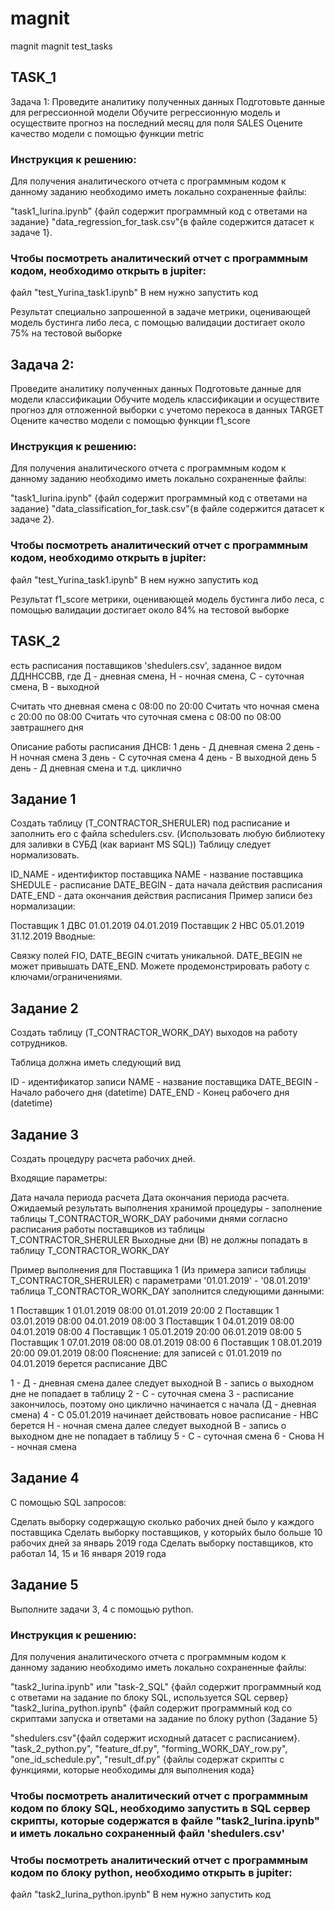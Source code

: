 # magnit
magnit
magnit test_tasks

## TASK_1
Задача 1:
Проведите аналитику полученных данных
Подготовьте данные для регрессионной модели
Обучите регрессионную модель и осуществите прогноз на последний месяц для поля SALES
Оцените качество модели с помощью функции metric

###  Инструкция к решению:
Для получения аналитического отчета с программным кодом к данному заданию необходимо иметь локально сохраненные файлы:

"task1_Iurina.ipynb" {файл содержит программный код с ответами на задание}
"data_regression_for_task.csv"{в файле содержится датасет к задаче 1}.

### Чтобы посмотреть аналитический отчет с программным кодом, необходимо открыть в jupiter:

файл "test_Yurina_task1.ipynb" В нем нужно запустить код

Результат специально запрошенной в задаче метрики, оценивающей модель бустинга либо леса, с помощью валидации достигает около 75% на тестовой выборке

## Задача 2:
Проведите аналитику полученных данных
Подготовьте данные для модели классификации
Обучите модель классификации и осуществите прогноз для отложенной выборки с учетомо перекоса в данных TARGET
Оцените качество модели с помощью функции f1_score

###  Инструкция к решению:
Для получения аналитического отчета с программным кодом к данному заданию необходимо иметь локально сохраненные файлы:

"task1_Iurina.ipynb" {файл содержит программный код с ответами на задание}
"data_classification_for_task.csv"{в файле содержится датасет к задаче 2}.

### Чтобы посмотреть аналитический отчет с программным кодом, необходимо открыть в jupiter:

файл "test_Yurina_task1.ipynb" В нем нужно запустить код

Результат f1_score метрики, оценивающей модель бустинга либо леса, с помощью валидации достигает около 84% на тестовой выборке



## TASK_2
есть расписания поставщиков 'shedulers.csv', заданное видом ДДННССВВ, где Д - дневная смена, Н - ночная смена, С - суточная смена, В - выходной

Считать что дневная смена с 08:00 по 20:00 Считать что ночная смена с 20:00 по 08:00 Считать что суточная смена с 08:00 по 08:00 завтрашнего дня

Описание работы расписания ДНСВ: 1 день - Д дневная смена 2 день - Н ночная смена 3 день - С суточная смена 4 день - В выходной день 5 день - Д дневная смена и т.д. циклично

## Задание 1
Создать таблицу (T_CONTRACTOR_SHERULER) под расписание и заполнить его с файла schedulers.csv. (Использовать любую библиотеку для заливки в СУБД (как вариант MS SQL)) Таблицу следует нормализовать.

ID_NAME - идентификтор поставщика
NAME - название поставщика
SHEDULE - расписание
DATE_BEGIN - дата начала действия расписания
DATE_END - дата окончания действия расписания
Пример записи без нормализации:

Поставщик 1 ДВС 01.01.2019 04.01.2019
Поставщик 2 НВС 05.01.2019 31.12.2019
Вводные:

Связку полей FIO, DATE_BEGIN считать уникальной.
DATE_BEGIN не может привышать DATE_END.
Можете продемонстрировать работу с ключами/ограничениями.

## Задание 2
Создать таблицу (T_CONTRACTOR_WORK_DAY) выходов на работу сотрудников.

Таблица должна иметь следующий вид

ID - идентификатор записи
NAME - название поставщика
DATE_BEGIN - Начало рабочего дня (datetime)
DATE_END - Конец рабочего дня (datetime)
## Задание 3
Создать процедуру расчета рабочих дней.

Входящие параметры:

Дата начала периода расчета
Дата окончания периода расчета.
Ожидаемый результать выполнения хранимой процедуры - заполнение таблицы T_CONTRACTOR_WORK_DAY рабочими днями согласно расписания работы поставщиков из таблицы T_CONTRACTOR_SHERULER Выходные дни (В) не должны попадать в таблицу T_CONTRACTOR_WORK_DAY

Пример выполнения для Поставщика 1 (Из примера записи таблицы T_CONTRACTOR_SHERULER) с параметрами '01.01.2019' - '08.01.2019' таблица T_CONTRACTOR_WORK_DAY заполнится следующими данными:

1 Поставщик 1 01.01.2019 08:00 01.01.2019 20:00
2 Поставщик 1 03.01.2019 08:00 04.01.2019 08:00
3 Поставщик 1 04.01.2019 08:00 04.01.2019 08:00
4 Поставщик 1 05.01.2019 20:00 06.01.2019 08:00
5 Поставщик 1 07.01.2019 08:00 08.01.2019 08:00
6 Поставщик 1 08.01.2019 20:00 09.01.2019 08:00
Пояснение: для записей с 01.01.2019 по 04.01.2019 берется расписание ДВС

1 - Д - дневная смена далее следует выходной В - запись о выходном дне не попадает в таблицу
2 - С - суточная смена
3 - расписание закончилось, поэтому оно циклично начинается с начала (Д - дневная смена)
4 - С 05.01.2019 начинает действовать новое расписание - НВС берется Н - ночная смена далее следует выходной В - запись о выходном дне не попадает в таблицу
5 - С - суточная смена
6 - Снова Н - ночная смена
## Задание 4
С помощью SQL запросов:

Сделать выборку содержащую сколько рабочих дней было у каждого поставщика
Сделать выборку поставщиков, у которыйх было больше 10 рабочих дней за январь 2019 года
Сделать выборку поставщиков, кто работал 14, 15 и 16 января 2019 года
## Задание 5
Выполните задачи 3, 4 с помощью python.


### Инструкция к решению:
Для получения аналитического отчета с программным кодом к данному заданию необходимо иметь локально сохраненные файлы:

"task2_Iurina.ipynb" или "task-2_SQL" {файл содержит программный код с ответами на задание по блоку SQL, используется SQL сервер}
"task2_Iurina_python.ipynb" {файл содержит программный код со скриптами запуска и ответами на задание по блоку python (Задание 5}

"shedulers.csv"{файл содержит исходный датасет с расписанием}.
"task_2_python.py", "feature_df.py", "forming_WORK_DAY_row.py", "one_id_schedule.py", "result_df.py" {файлы содержат скрипты с функциями, которые необходимы для выполнения кода}

### Чтобы посмотреть аналитический отчет с программным кодом по блоку SQL, необходимо запустить в SQL сервер скрипты, которые содержатся в файле "task2_Iurina.ipynb" и иметь локально сохраненный файл 'shedulers.csv'


### Чтобы посмотреть аналитический отчет с программным кодом по блоку python, необходимо открыть в jupiter:

файл "task2_Iurina_python.ipynb" В нем нужно запустить код
